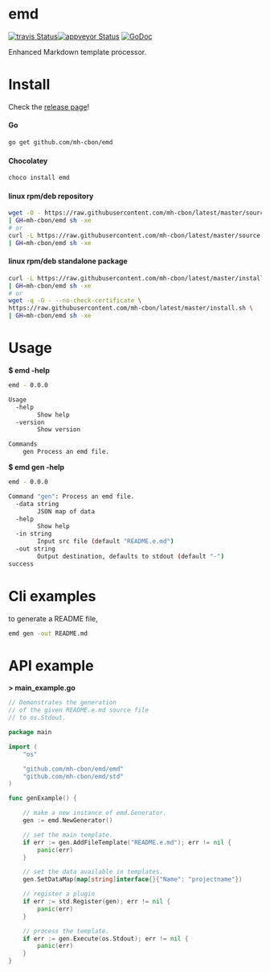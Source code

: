 # emd

[![travis Status](https://travis-ci.org/mh-cbon/emd.svg?branch=master)](https://travis-ci.org/mh-cbon/emd)[![appveyor Status](https://ci.appveyor.com/api/projects/status/github/mh-cbon/emd?branch=master&svg=true)](https://ci.appveyor.com/api/projects/status/github/mh-cbon/emd?branch=master&svg=true)
[![GoDoc](https://godoc.org/github.com/mh-cbon/emd?status.svg)](http://godoc.org/github.com/mh-cbon/emd)


Enhanced Markdown template processor.


# Install

Check the [release page](https://github.com/mh-cbon/emd/releases)!

#### Go

```sh
go get github.com/mh-cbon/emd
```


#### Chocolatey

```sh
choco install emd
```

#### linux rpm/deb repository

```sh
wget -O - https://raw.githubusercontent.com/mh-cbon/latest/master/source.sh \
| GH=mh-cbon/emd sh -xe
# or
curl -L https://raw.githubusercontent.com/mh-cbon/latest/master/source.sh \
| GH=mh-cbon/emd sh -xe
```

#### linux rpm/deb standalone package

```sh
curl -L https://raw.githubusercontent.com/mh-cbon/latest/master/install.sh \
| GH=mh-cbon/emd sh -xe
# or
wget -q -O - --no-check-certificate \
https://raw.githubusercontent.com/mh-cbon/latest/master/install.sh \
| GH=mh-cbon/emd sh -xe
```

# Usage


__$ emd -help__
```sh
emd - 0.0.0

Usage
  -help
    	Show help
  -version
    	Show version

Commands
	gen	Process an emd file.
```


__$ emd gen -help__
```sh
emd - 0.0.0

Command "gen": Process an emd file.
  -data string
    	JSON map of data
  -help
    	Show help
  -in string
    	Input src file (default "README.e.md")
  -out string
    	Output destination, defaults to stdout (default "-")
success
```

# Cli examples

to generate a README file,
```sh
emd gen -out README.md
```

# API example


__> main_example.go__
```go
// Demonstrates the generation
// of the given README.e.md source file
// to os.Stdout.

package main

import (
	"os"

	"github.com/mh-cbon/emd/emd"
	"github.com/mh-cbon/emd/std"
)

func genExample() {

	// make a new instance of emd.Generator.
	gen := emd.NewGenerator()

	// set the main template.
	if err := gen.AddFileTemplate("README.e.md"); err != nil {
		panic(err)
	}

	// set the data available in templates.
	gen.SetDataMap(map[string]interface{}{"Name": "projectname"})

	// register a plugin
	if err := std.Register(gen); err != nil {
		panic(err)
	}

	// process the template.
	if err := gen.Execute(os.Stdout); err != nil {
		panic(err)
	}
}
```
